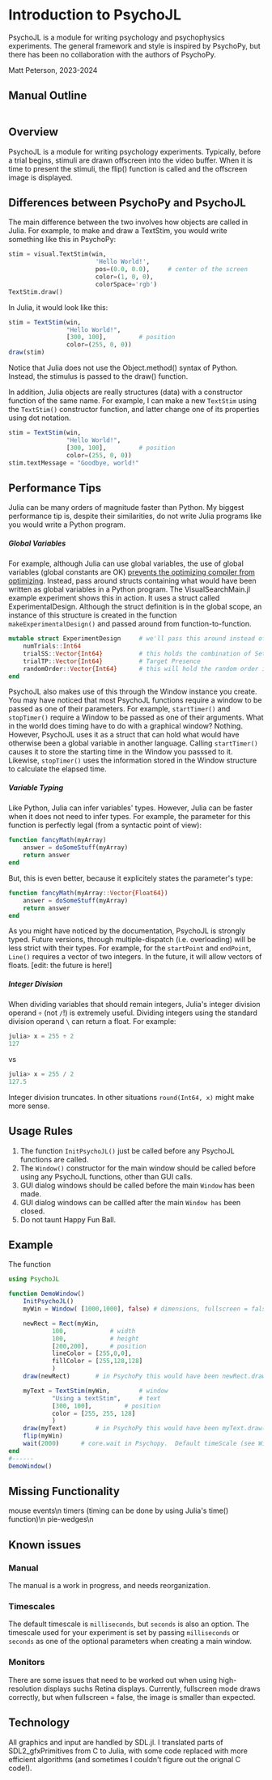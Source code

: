 
 
# Introduction to PsychoJL

PsychoJL is a module for writing psychology and psychophysics experiments.  The general framework 
and style is inspired by PsychoPy, but there has been no collaboration with the authors of PsychoPy.

Matt Peterson, 2023-2024

## Manual Outline
```@contents
```
## Overview

PsychoJL is a module for writing psychology experiments.  Typically, before a trial begins, 
stimuli are drawn offscreen into the video buffer.  When it is time to present the stimuli,
the flip() function is called and the offscreen image is displayed.

## Differences between PsychoPy and PsychoJL

The main difference between the two involves how objects are called in Julia.  For example, to 
make and draw a TextStim, you would write something like this in PsychoPy:

```python
stim = visual.TextStim(win, 
                    	'Hello World!',
                    	pos=(0.0, 0.0),		# center of the screen
                    	color=(1, 0, 0), 
                    	colorSpace='rgb')
TextStim.draw()
```
In Julia, it would look like this:

```julia
stim = TextStim(win, 
                "Hello World!",
                [300, 100], 		# position
                color=(255, 0, 0))
draw(stim)
```
Notice that Julia does not use the Object.method() syntax of Python.  Instead, the stimulus is passed
to the draw() function.

In addition, Julia objects are really structures (data) with a constructor function of the same name. 
For example, I can make a new `TextStim` using the `TextStim()` constructor function, and latter change
one of its properties using dot notation.

```julia
stim = TextStim(win, 
                "Hello World!",
                [300, 100], 		# position
                color=(255, 0, 0))
stim.textMessage = "Goodbye, world!"
```
## Performance Tips
Julia can be many orders of magnitude faster than Python. My biggest performance tip is, despite their similarities,
do not write Julia programs like you would write a Python program.

##### Global Variables
For example, although Julia can use global variables, the use of global variables (global constants are OK)
[prevents the optimizing compiler from optimizing](https://docs.julialang.org/en/v1/manual/performance-tips/).
Instead, pass around structs containing what would have been written as global variables in a Python program.
The VisualSearchMain.jl example experiment shows this in action. It uses a struct called ExperimentalDesign.
Although the struct definition is in the global scope, an instance of this structure is created in the 
function `makeExperimentalDesign()` and passed around from function-to-function.

```julia
mutable struct ExperimentDesign	 	# we'll pass this around instead of globals
	numTrials::Int64
	trialSS::Vector{Int64}		  	# this holds the combination of SetSize control 
	trialTP::Vector{Int64}		  	# Target Presence
	randomOrder::Vector{Int64}	  	# this will hold the random order in which the trials will be displayed.
end
```
PsychoJL also makes use of this through the Window instance you create.  You may have noticed that most PsychoJL functions
require a window to be passed as one of their parameters.  For example, `startTimer()` and `stopTimer()` require a Window to be 
passed as one of their arguments.
What in the world does timing have to do with a graphical window?  Nothing. However, PsychoJL uses it as a struct that can
hold what would have otherwise been a global variable in another language.  Calling `startTimer()` causes it to store the 
starting time in the Window you passsed to it.  Likewise, `stopTimer()` uses the information stored in the Window structure
to calculate the elapsed time.

##### Variable Typing

Like Python, Julia can infer variables' types. However, Julia can be faster when it does not need to infer types.  For example,
the parameter for this function is perfectly legal (from a syntactic point of view):

```julia
function fancyMath(myArray)
	answer = doSomeStuff(myArray)
	return answer
end
```
But, this is even better, because it explicitely states the parameter's type:

```julia
function fancyMath(myArray::Vector{Float64})
	answer = doSomeStuff(myArray)
	return answer
end
```

As you might have noticed by the documentation, PsychoJL is strongly typed.  Future versions, through
multiple-dispatch (i.e. overloading) will be less strict with their types. For example, for the `startPoint`
and `endPoint`, `Line()` requires a vector of two integers.  In the future, it will allow vectors of floats. [edit: the future is here!]

##### Integer Division

When dividing variables that should remain integers, Julia's integer division operand `÷` (not `/`!) is 
extremely useful. Dividing integers using the standard division operand `\` can return a float. For example:

```julia
julia> x = 255 ÷ 2
127
```
vs
```julia
julia> x = 255 / 2
127.5
```
Integer division truncates.  In other situations `round(Int64, x)` might make more sense.



## Usage Rules

1. The function `InitPsychoJL()` just be called before any PsychoJL functions are called.
2. The `Window()` constructor for the main window should be called before using any PsychoJL functions, other than GUI calls.
3. GUI dialog windows should be called before the main `Window` has been made.
4. GUI dialog windows can be callled after the main `Window has` been closed.
5. Do not taunt Happy Fun Ball.

## Example

The function 

```julia
using PsychoJL

function DemoWindow()
	InitPsychoJL()
	myWin = Window( [1000,1000], false)	# dimensions, fullscreen = false

	newRect = Rect(myWin, 
			100,			# width
			100, 			# height
			[200,200],		# position
			lineColor = [255,0,0], 
			fillColor = [255,128,128] 
			)
	draw(newRect) 		# in PsychoPy this would have been newRect.draw()

	myText = TextStim(myWin,  		# window
			"Using a textStim", 	# text
			[300, 100], 		# position
			color = [255, 255, 128]
			)
	draw(myText) 		# in PsychoPy this would have been myText.draw()
	flip(myWin)
	wait(2000)		# core.wait in Psychopy.  Default timeScale (see Window) is in milliseconds.
end
#------
DemoWindow()
```
## Missing Functionality
mouse events\n
timers (timing can be done by using Julia's time() function)\n
pie-wedges\n


## Known issues

### Manual
The manual is a work in progress, and needs reorganization.

### Timescales
The default timescale is `milliseconds`, but `seconds` is also an option.
The timescale used for your experiment is set by passing `milliseconds` or `seconds` as one of the optional 
parameters when creating a main window.

### Monitors
There are some issues that need to be worked out when using high-resolution displays suchs Retina displays.  Currently, fullscreen mode draws correctly, but when fullscreen = false, 
the image is smaller than expected.
## Technology

All graphics and input are handled by SDL.jl.  I translated parts of SDL2_gfxPrimitives from
C to Julia, with some code replaced with more efficient algorithms (and sometimes I couldn't figure out the orignal C code!).

